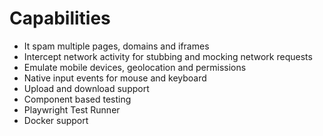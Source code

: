# Capabilities

- It spam multiple pages, domains and iframes
- Intercept network activity for stubbing and mocking network requests
- Emulate mobile devices, geolocation and permissions
- Native input events for mouse and keyboard
- Upload and download support
- Component based testing
- Playwright Test Runner
- Docker support
